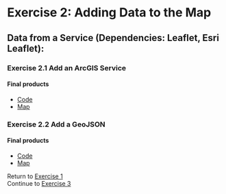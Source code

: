 # Exercise 2: Adding Data to the Map  

## Data from a Service (Dependencies: Leaflet, Esri Leaflet):  

### Exercise 2.1 Add an ArcGIS Service  

#### Final products  
* [Code](../../tree/gh-pages/Solutions/Exercise2_Adding-Data/2-1_Esri-Service)  
* [Map](http://geospatialem.github.io/getting-started-with-leaflet/Solutions/Exercise2_Adding-Data/2-1_Esri-Service/index.html)  

### Exercise 2.2 Add a GeoJSON   

#### Final products
* [Code](../../tree/gh-pages/Solutions/Exercise2_Adding-Data/2-2_GeoJSON/Final)  
* [Map](http://geospatialem.github.io/getting-started-with-leaflet/Solutions/Exercise2_Adding-Data/2-2_GeoJSON/index.html)  

Return to [Exercise 1](Exercise1_Templates.md)  
Continue to [Exercise 3](Exercise3_Popups.md)  
